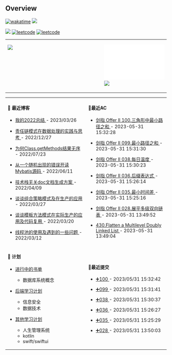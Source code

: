 
## Overview

[![wakatime](https://wakatime.com/badge/user/78591c59-95d5-4479-b2fc-988c35f31d59.svg)](https://wakatime.com/@78591c59-95d5-4479-b2fc-988c35f31d59) ![](https://gpvc.arturio.dev/0xcaffebabe)

![](https://leetcode-badge.haozibi.dev/v1cn/0xcaffebabe.svg) [![leetcode](https://leetcode-badge.haozibi.dev/v1cn/solved/0xcaffebabe.svg)](https://leetcode.cn/u/0xcaffebabe/) [![leetcode](https://leetcode-badge.haozibi.dev/v1cn/accepted-rate/0xcaffebabe.svg)](https://leetcode.cn/u/0xcaffebabe/)

<table border="0">
  <tr border="0">

  <td valign="top" width="60%">

  ![](https://github-readme-stats.vercel.app/api/wakatime?username=0xcaffebabe&layout=compact&langs_count=12&theme=dark&range=all_time)

  </td>

  <td valign="top" width="40%">

  ![](https://raw.githubusercontent.com/0xcaffebabe/github-stats/master/generated/overview.svg)
  ![](https://github-profile-summary-cards.vercel.app/api/cards/productive-time?username=0xcaffebabe&theme=github_dark&utcOffset=8)

  </td>
  </tr>

</table>

<table>

<tr>
<td valign="top" width="50%">

#### 📖 最近博客


* <a href="https://0xcaffebabe.github.io/%E4%BA%BA%E7%94%9F/2023/03/26/%E6%88%91%E7%9A%842022%E6%80%BB%E7%BB%93.html" target="_blank"> 我的2022总结 </a> - 2023/03/26 

    
* <a href="https://0xcaffebabe.github.io/%E8%AE%BE%E8%AE%A1%E6%A8%A1%E5%BC%8F/2022/12/27/%E8%B4%A3%E4%BB%BB%E9%93%BE%E6%A8%A1%E5%BC%8F%E5%9C%A8%E6%95%B0%E6%8D%AE%E5%A4%84%E7%90%86%E7%9A%84%E5%AE%9E%E8%B7%B5%E4%B8%8E%E6%80%9D%E8%80%83.html" target="_blank"> 责任链模式在数据处理的实践与思考 </a> - 2022/12/27 

    
* <a href="https://0xcaffebabe.github.io/jvm/2022/07/23/%E4%B8%BA%E4%BD%95Class.getMethods%E7%BB%93%E6%9E%9C%E6%97%A0%E5%BA%8F.html" target="_blank"> 为何Class.getMethods结果无序 </a> - 2022/07/23 

    
* <a href="https://0xcaffebabe.github.io/java/2022/06/11/%E4%BB%8E%E4%B8%80%E4%B8%AA%E9%9A%8F%E6%9C%BA%E5%87%BA%E7%8E%B0%E7%9A%84%E9%94%99%E8%AF%AF%E5%BC%80%E8%AF%BBMybatis%E6%BA%90%E7%A0%81.html" target="_blank"> 从一个随机出现的错误开读Mybatis源码 </a> - 2022/06/11 

    
* <a href="https://0xcaffebabe.github.io/%E6%97%A5%E5%B8%B8/2022/04/09/%E6%8A%80%E6%9C%AF%E6%A0%88%E6%97%A0%E5%85%B3doc%E6%96%87%E6%A1%A3%E7%94%9F%E6%88%90%E6%96%B9%E6%A1%88.html" target="_blank"> 技术栈无关doc文档生成方案 </a> - 2022/04/09 

    
* <a href="https://0xcaffebabe.github.io/%E8%AE%BE%E8%AE%A1%E6%A8%A1%E5%BC%8F/2022/03/27/%E8%B0%88%E8%B0%88%E7%BB%84%E5%90%88%E7%AD%96%E7%95%A5%E6%A8%A1%E5%BC%8F%E5%8F%8A%E5%9C%A8%E7%94%9F%E4%BA%A7%E7%9A%84%E5%BA%94%E7%94%A8.html" target="_blank"> 谈谈组合策略模式及在生产的应用 </a> - 2022/03/27 

    
* <a href="https://0xcaffebabe.github.io/%E8%AE%BE%E8%AE%A1%E6%A8%A1%E5%BC%8F/2022/03/20/%E8%B0%88%E8%B0%88%E6%A8%A1%E6%9D%BF%E6%96%B9%E6%B3%95%E6%A8%A1%E5%BC%8F%E5%9C%A8%E5%AE%9E%E9%99%85%E7%94%9F%E4%BA%A7%E7%9A%84%E5%BA%94%E7%94%A8%E5%8F%8A%E4%BB%A3%E7%A0%81%E5%A4%8D%E7%94%A8.html" target="_blank"> 谈谈模板方法模式在实际生产的应用及代码复用 </a> - 2022/03/20 

    
* <a href="https://0xcaffebabe.github.io/java/2022/03/12/%E7%BA%BF%E7%A8%8B%E6%B1%A0%E7%9A%84%E4%BD%BF%E7%94%A8%E5%8F%8A%E9%81%87%E5%88%B0%E7%9A%84%E4%B8%80%E4%BA%9B%E9%97%AE%E9%A2%98.html" target="_blank"> 线程池的使用及遇到的一些问题 </a> - 2022/03/12 

        

</td>

<td valign="top" width="50%">

#### 🔋最近AC


  * <a href="https://leetcode.cn/submissions/detail/436553725" target="_blank"> 剑指 Offer II 100.三角形中最小路径之和 </a> - 2023-05-31 15:32:28 

    
  * <a href="https://leetcode.cn/submissions/detail/436553431" target="_blank"> 剑指 Offer II 099.最小路径之和 </a> - 2023-05-31 15:31:30 

    
  * <a href="https://leetcode.cn/submissions/detail/436553038" target="_blank"> 剑指 Offer II 038.每日温度 </a> - 2023-05-31 15:30:23 

    
  * <a href="https://leetcode.cn/submissions/detail/436551646" target="_blank"> 剑指 Offer II 036.后缀表达式 </a> - 2023-05-31 15:26:14 

    
  * <a href="https://leetcode.cn/submissions/detail/436551316" target="_blank"> 剑指 Offer II 035.最小时间差 </a> - 2023-05-31 15:25:16 

    
  * <a href="https://leetcode.cn/submissions/detail/436525192" target="_blank"> 剑指 Offer II 028.展平多级双向链表 </a> - 2023-05-31 13:49:52 

    
  * <a href="https://leetcode.cn/submissions/detail/436525066" target="_blank"> 430.Flatten a Multilevel Doubly Linked List </a> - 2023-05-31 13:49:04 

    

</td>

</tr>

<tr>

<td valign="top" width="50%">

#### 📝 计划

- [进行中的书单](https://github.com/users/0xcaffebabe/projects/4)
  - 数据库系统概念


- [后端学习计划](https://github.com/users/0xcaffebabe/projects/1)
  - 信息安全
  - 数据技术


- [其他学习计划](https://github.com/users/0xcaffebabe/projects/3)
  - 人生管理系统
  - kotlin
  - swift/swiftui


<td>

#### 🌴最近提交


  * <a href="https://github.com/0xcaffebabe/leetcode/commit/23bb18862dba49de9ce2e482b683a8e12327dd85" target="_blank"> ➕100 </a> - 2023/05/31 15:32:42 

    
  * <a href="https://github.com/0xcaffebabe/leetcode/commit/612d3f0d28018bcac2d8f0300b31eb16ee4a103f" target="_blank"> ➕099 </a> - 2023/05/31 15:31:41 

    
  * <a href="https://github.com/0xcaffebabe/leetcode/commit/633885f3e9f72370e92c5b1ac15452222bdd4abe" target="_blank"> ➕038 </a> - 2023/05/31 15:30:37 

    
  * <a href="https://github.com/0xcaffebabe/leetcode/commit/4373a142eaf0b1e00be055326c3db26fab02e88b" target="_blank"> ➕036 </a> - 2023/05/31 15:26:27 

    
  * <a href="https://github.com/0xcaffebabe/leetcode/commit/fc549676917b14e20f8fcd43f5831a5307a044f9" target="_blank"> ➕035 </a> - 2023/05/31 15:25:29 

    
  * <a href="https://github.com/0xcaffebabe/leetcode/commit/f55fd97caa357513d9ed5c1405e2a368d7868c42" target="_blank"> ➕028 </a> - 2023/05/31 13:50:03 

    

</td>

</tr>

</table>

